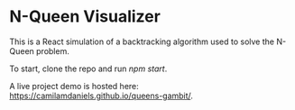 # N-Queen Visualizer

This is a React simulation of a backtracking algorithm used to solve the N-Queen problem.

To start, clone the repo and run _npm start_.

A live project demo is hosted here: https://camilamdaniels.github.io/queens-gambit/.


